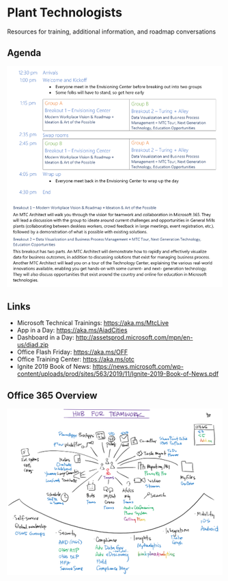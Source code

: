 # Plant Technologists
Resources for training, additional information, and roadmap conversations

## Agenda
![Agenda](Images/Agenda.png)

## Links
- Microsoft Technical Trainings: https://aka.ms/MtcLive
- App in a Day: https://aka.ms/AiadCities
- Dashboard in a Day: http://assetsprod.microsoft.com/mpn/en-us/diad.zip
- Office Flash Friday: https://aka.ms/OFF
- Office Training Center: https://aka.ms/otc
- Ignite 2019 Book of News: https://news.microsoft.com/wp-content/uploads/prod/sites/563/2019/11/Ignite-2019-Book-of-News.pdf

## Office 365 Overview
![Hub for Teamwork Diagram](Images/TeamworkProductsWhiteboard.png)
